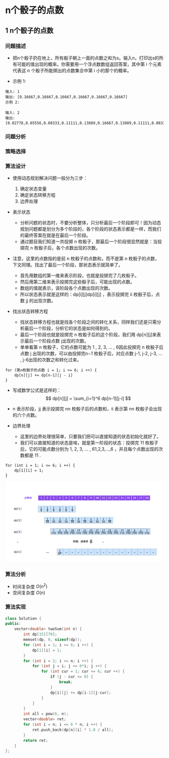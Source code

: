 # n个骰子的点数



## 1 n个骰子的点数

### 问题描述

* 把n个骰子扔在地上，所有骰子朝上一面的点数之和为s。输入n，打印出s的所有可能的值出现的概率。你需要用一个浮点数数组返回答案，其中第 i 个元素代表这 n 个骰子所能掷出的点数集合中第 i 小的那个的概率。

* 示例 1:
```
输入: 1
输出: [0.16667,0.16667,0.16667,0.16667,0.16667,0.16667]
示例 2:

输入: 2
输出: [0.02778,0.05556,0.08333,0.11111,0.13889,0.16667,0.13889,0.11111,0.08333,0.05556,0.02778]
```

### 问题分析


### 策略选择


### 算法设计

* 使用动态规划解决问题一般分为三步：
  1. 确定状态变量
  2. 确定状态转移方程
  3. 边界处理


* 表示状态
  * 分析问题的状态时，不要分析整体，只分析最后一个阶段即可！因为动态规划问题都是划分为多个阶段的，各个阶段的状态表示都是一样，而我们的最终答案在就是在最后一个阶段。
  * 通过题目我们知道一共投掷 n 枚骰子，那最后一个阶段很显然就是：当投掷完 n 枚骰子后，各个点数出现的次数。
* 注意，这里的点数指的是前 n 枚骰子的点数和，而不是第 n 枚骰子的点数，下文同理。找出了最后一个阶段，那状态表示就简单了。
  * 首先用数组的第一维来表示阶段，也就是投掷完了几枚骰子。
  * 然后用第二维来表示投掷完这些骰子后，可能出现的点数。
  * 数组的值就表示，该阶段各个点数出现的次数。
  * 所以状态表示就是这样的：dp[i][j]dp[i][j] ，表示投掷完 ii 枚骰子后，点数 jj 的出现次数。
* 找出状态转移方程
  * 找状态转移方程也就是找各个阶段之间的转化关系，同样我们还是只需分析最后一个阶段，分析它的状态是如何得到的。
  * 最后一个阶段也就是投掷完 n 枚骰子后的这个阶段，我们用 dp[n][j]来表示最后一个阶段点数 j出现的次数。
  * 单单看第 n 枚骰子，它的点数可能为 1 , 2, 3, ... , 6因此投掷完 n 枚骰子后点数 j 出现的次数，可以由投掷完n−1 枚骰子后，对应点数 j-1, j-2, j-3, ... , j-6出现的次数之和转化过来。

```
for (第n枚骰子的点数 i = 1; i <= 6; i ++) {
    dp[n][j] += dp[n-1][j - i]
}
```
  * 写成数学公式是这样的：
$$
dp[n][j] = \sum_{i=1}^6 dp[n-1][j-i]
$$
  * n 表示阶段，jj 表示投掷完 nn 枚骰子后的点数和，ii 表示第 nn 枚骰子会出现的六个点数。

* 边界处理
  * 这里的边界处理很简单，只要我们把可以直接知道的状态初始化就好了。
  * 我们可以直接知道的状态是啥，就是第一阶段的状态：投掷完 11 枚骰子后，它的可能点数分别为 1, 2, 3, ... , 61,2,3,...,6 ，并且每个点数出现的次数都是 11 .

```
for (int i = 1; i <= 6; i ++) {
    dp[1][i] = 1;
}
```

![](image/2021-03-29-09-47-50.png)

### 算法分析
* 时间复杂度 $O(n ^ 2)$
* 空间复杂度 $O(n)$
### 算法实现

```C++
class Solution {
public:
    vector<double> twoSum(int n) {
        int dp[15][70];
        memset(dp, 0, sizeof(dp));
        for (int i = 1; i <= 6; i ++) {
            dp[1][i] = 1;
        }
        for (int i = 2; i <= n; i ++) {
            for (int j = i; j <= 6*i; j ++) {
                for (int cur = 1; cur <= 6; cur ++) {
                    if (j - cur <= 0) {
                        break;
                    }
                    dp[i][j] += dp[i-1][j-cur];
                }
            }
        }
        int all = pow(6, n);
        vector<double> ret;
        for (int i = n; i <= 6 * n; i ++) {
            ret.push_back(dp[n][i] * 1.0 / all);
        }
        return ret;
    }
}; 
```